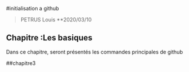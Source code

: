 #initialisation a github
>PETRUS Louis
>**2020/03/10


## Chapitre  :Les basiques
Dans ce chapitre, seront présentés les commandes principales de github

##chapitre3
